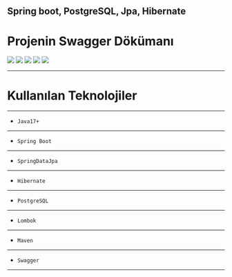 Spring boot, PostgreSQL, Jpa, Hibernate
---

# Projenin Swagger Dökümanı

<img src="https://github.com/ynskrc23/sales-tracking/image/swagger.png">
<img src="https://github.com/ynskrc23/sales-tracking/image/swagger2.png">
<img src="https://github.com/ynskrc23/sales-tracking/image/swagger3.png">
<img src="https://github.com/ynskrc23/sales-tracking/image/swagger4.png">
<img src="https://github.com/ynskrc23/sales-tracking/image/swagger5.png">

---
# Kullanılan Teknolojiler
---
- `Java17+`
---

- `Spring Boot`
---

- `SpringDataJpa`
---

- `Hibernate`
---

- `PostgreSQL`
---

- `Lombok`
---

- `Maven`
---

- `Swagger`
---

